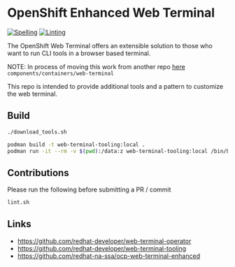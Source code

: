 # OpenShift Enhanced Web Terminal

[![Spelling](https://github.com/redhat-na-ssa/ocp-web-terminal-enhanced/actions/workflows/spellcheck.yaml/badge.svg)](https://github.com/redhat-na-ssa/ocp-web-terminal-enhanced/actions/workflows/spellcheck.yaml)
[![Linting](https://github.com/redhat-na-ssa/ocp-web-terminal-enhanced/actions/workflows/linting.yaml/badge.svg)](https://github.com/redhat-na-ssa/ocp-web-terminal-enhanced/actions/workflows/linting.yaml)

The OpenShift Web Terminal offers an extensible solution to those who want to run CLI tools in a browser based terminal.

NOTE: In process of moving this work from another repo [here](https://github.com/redhat-na-ssa/demo-ai-gitops-catalog) `components/containers/web-terminal`

This repo is intended to provide additional tools and a pattern to customize the web terminal.

## Build

```sh
./download_tools.sh

podman build -t web-terminal-tooling:local .
podman run -it --rm -v $(pwd):/data:z web-terminal-tooling:local /bin/bash
```

## Contributions

Please run the following before submitting a PR / commit

```sh
lint.sh
```

## Links

- https://github.com/redhat-developer/web-terminal-operator
- https://github.com/redhat-developer/web-terminal-tooling
- https://github.com/redhat-na-ssa/ocp-web-terminal-enhanced
